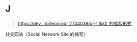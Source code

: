 # J

> [https://dev . to/leonrodr 27440395/j-1 lkk】的缩写形式](https://dev.to/leonrod27440395/j-1lkk)

社交网站（Social Network Site 的缩写）